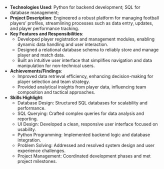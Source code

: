 * **Technologies Used**: Python for backend development; SQL for database management;
* **Project Description**: Engineered a robust platform for managing football players’ profiles, streamlining processes such as data entry, updates, and player performance tracking.
* **Key Features and Responsibilities**:
   - Developed player registration and management modules, enabling dynamic data handling and user interaction.
   - Designed a relational database schema to reliably store and manage player and match data.
   - Built an intuitive user interface that simplifies navigation and data manipulation for non-technical users.
* **Achievements/Findings**: 
   - Improved data retrieval efficiency, enhancing decision-making for player selection and team strategy.
   - Provided analytical insights from player data, influencing team composition and tactical approaches.
* **Skills Highlight**: 
   - Database Design: Structured SQL databases for scalability and performance.
   - SQL Querying: Crafted complex queries for data analysis and reporting.
   - UI Design: Developed a clean, responsive user interface focused on usability.
   - Python Programming: Implemented backend logic and database integration.
   - Problem Solving: Addressed and resolved system design and user experience challenges.
   - Project Management: Coordinated development phases and met project milestones.
